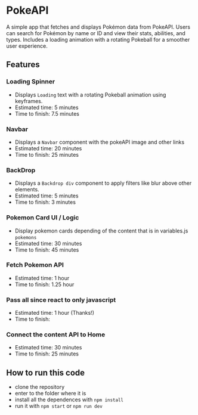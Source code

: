 # PokeAPI

A simple app that fetches and displays Pokémon data from PokeAPI. Users can search for Pokémon by name or ID and view their stats, abilities, and types. Includes a loading animation with a rotating Pokeball for a smoother user experience.

## Features

### Loading Spinner

- Displays `Loading` text with a rotating Pokeball animation using keyframes.
- Estimated time: 5 minutes
- Time to finish: 7.5 minutes

### Navbar

- Displays a `Navbar` component with the pokeAPI image and other links
- Estimated time: 20 minutes
- Time to finish: 25 minutes

### BackDrop

- Displays a `Backdrop div` component to apply filters like blur above other elements.
- Estimated time: 5 minutes
- Time to finish: 3 minutes


### Pokemon Card UI / Logic

- Display pokemon cards depending of the content that is in variables.js `pokemons`
- Estimated time: 30 minutes
- Time to finish: 45 minutes

### Fetch Pokemon API

- Estimated time: 1 hour
- Time to finish: 1.25 hour

### Pass all since react to only javascript

- Estimated time: 1 hour (Thanks!)
- Time to finish: 

### Connect the content API to Home

- Estimated time: 30 minutes
- Time to finish: 25 minutes

## How to run this code

- clone the repository
- enter to the folder where it is
- install all the dependences with `npm install`
- run it with `npm start` or `npm run dev`
